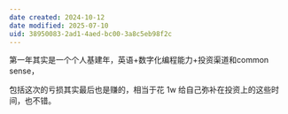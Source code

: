 ```yaml
---
date created: 2024-10-12
date modified: 2025-07-10
uid: 38950083-2ad1-4aed-bc00-3a8c5eb98f2c
---
```


第一年其实是一个个人基建年，英语+数字化编程能力+投资渠道和common sense，

包括这次的亏损其实最后也是赚的，相当于花 1w 给自己弥补在投资上的这些时间，也不错。
